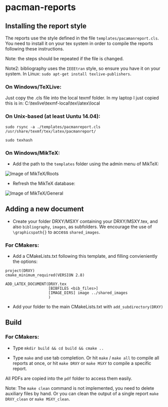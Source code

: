 # pacman-reports

## Installing the report style

The reports use the style defined in the file `templates/pacamanreport.cls`. 
You need to install it on your tex system in order to compile the reports following these instructions.

Note: the steps should be repeated if the file is changed.

Note2: bibliography uses the `IEEEtran` style, so ensure you have it on your system. In Linux: `sudo apt-get install texlive-publishers`.

### On Windows/TeXLive:
Just copy the .cls file into the local texmf folder.
In my laptop I just copied this is in: C:\texlive\texmf-local\tex\latex\local

### On Unix-based (at least Uuntu 14.04):

`sudo rsync -a ./templates/pacmanreport.cls /usr/share/texmf/tex/latex/pacmanreport/`

`sudo texhash`

### On Windows/MikTeX:
* Add the path to the `templates` folder using the admin menu of MikTeX:

![Image of MikTeX/Roots](http://i.stack.imgur.com/8rarJ.png)

* Refresh the MikTeX database:

![Image of MikTeX/General](http://i.stack.imgur.com/1zp0h.png)

## Adding a new document

* Create your folder DRXY/MSXY containing your DRXY/MSXY.tex, and also `bibliography`, `images`, as subfolders. We encourage the use of `\graphicspath{}` to access `shared_images`.

### For CMakers:

* Add a CMakeLists.txt following this template, and filling convieniently the options:

```
project(DRXY)
cmake_minimum_required(VERSION 2.8)

ADD_LATEX_DOCUMENT(DRXY.tex
                   [BIBFILES <bib_files>]
                   [IMAGE_DIRS] image ../shared_images
                   )
```

* Add your folder to the main CMakeLists.txt  with `add_subdirectory(DRXY)`

## Build

### For CMakers:

* Type `mkdir build && cd build && cmake ..`

* Type `make` and use tab completion. Or hit `make` / `make all` to compile all reports at once, or hit `make DRXY` or `make MSXY` to compile a specific report.

All PDFs are copied into the `pdf` folder to access them easily.

Note: The `make clean` command is not implemented, you need to delete auxiliary files by hand. Or you can clean the output of a single report `make DRXY_clean` or `make MSXY_clean`.
